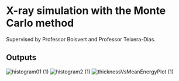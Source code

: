 # X-ray simulation with the Monte Carlo method

Supervised by Professor Boisvert and Professor Teixera-Dias.

Outputs
-------

![histogram01 (1)](https://user-images.githubusercontent.com/88815725/231653813-d817b7bf-8395-4361-af8f-b0f3aa02cf22.png)
![histogram2 (1)](https://user-images.githubusercontent.com/88815725/231653825-e9c0c393-a156-46dc-96da-75c0b58078af.png)
![thicknessVsMeanEnergyPlot (1)](https://user-images.githubusercontent.com/88815725/231653832-2261e8c0-c601-4a46-9e42-0ef90e11c56c.png)
